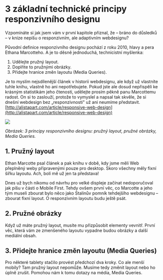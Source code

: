 # 3 základní technické principy responzivního designu

Vzpomínáte si jak jsem vám v první kapitole přiznal, že – bráno do důsledků – v knize nepíšu o responzivním,  ale adaptivním webdesignu?

Původní definice responzivního designu pochází z roku 2010, hlavy a pera Ethana Marcotteho. A je to děsně jednoduchá, technicistní myšlenka:

1. Udělejte pružný layout.
2. Doplňte to pružnými obrázky.
3. Přidejte hranice změn layoutu (Media Queries). 

Je to myslím nejsdílenější článek v historii webdesignu, ale když už vlastníte tuhle knihu, vlastně ho ani nepotřebujete. Pokud jste ale dosud nepřispěli ke krásným statistikám jeho čtenosti, udělejte prosím pěkně panu Marcottemu radost. On si to zaslouží, protože to vymyslel a napsal tak skvěle, že si dnešní webdesign bez „responzivnosti" už ani neumíme představit. [http://alistapart.com/article/responsive-web-design](http://alistapart.com/article/responsive-web-design)

![](dist/images/vdwd/original/principy-rwd.png)

*Obrázek: 3 principy responzivního designu: pružný layout, pružné obrázky, Media Queries.*

## 1. Pružný layout

Ethan Marcotte psal článek a pak knihu v době, kdy jsme měli Web přeplněný weby připravenými pouze pro desktop. Skoro všechny měly fixní šířku layoutu. Ach, bolí mě už jen ta představa! 

Dnes už bych nikomu od návrhu pro velké displeje začínat nedoporučoval jak píšu v části o Mobile First. Tehdy ovšem první věc, co Marcotte a jeho tým museli zbourat bylo něco jako Stalinův pomník tehdejšího webdesignu – zbourat fixní layout. O responzivním layoutu budu ještě psát.

## 2. Pružné obrázky

Když už máte pružný layout, musíte mu přizpůsobit elementy vevnitř. První věc, která vám ze zmenšeného layoutu vypadne budou obrázky a další mediální obsah.

## 3. Přidejte hranice změn layoutu (Media Queries)

Pro některé tablety stačilo provést předchozí dva kroky. Co ale menší mobily? Tam pružný layout nepomůže. Musíme tedy změnit layout nebo ho úplně zrušit. Pomohou nám k tomu dotazy na média, Media Queries.


